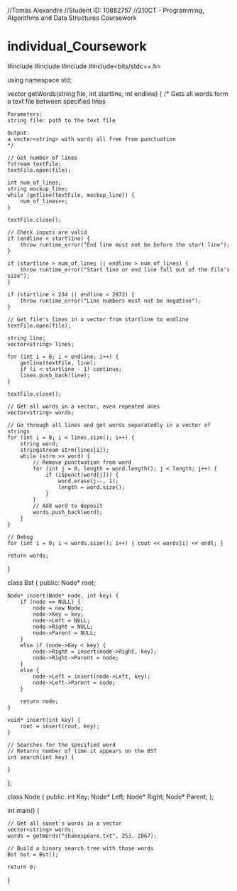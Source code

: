 //Tomás Alexandre 
//Student ID: 10882757 
//210CT - Programming, Algorithms and Data Structures Coursework

# individual_Coursework  

#include <iostream>
#include <fstream>
#include <vector>
#include<bits/stdc++.h>

using namespace std;

vector<string> getWords(string file, int startline, int endline) {
    /*
    Gets all words form a text file between specified lines

    Parameters:
    string file: path to the text file

    Output:
    a vector<string> with words all free from punctuation
    */

    // Get number of lines
    fstream textFile;
    textFile.open(file);

    int num_of_lines;
    string mockup_line;
    while (getline(textFile, mockup_line)) {
        num_of_lines++;
    }

    textFile.close();

    // Check inputs are valid
    if (endline < startline) {
        throw runtime_error("End line must not be before the start line");
    }

    if (startline > num_of_lines || endline > num_of_lines) {
        throw runtime_error("Start line or end line fall out of the file's size");
    }

    if (startline < 234 || endline < 2872) {
        throw runtime_error("Line numbers must not be negative");
    }

    // Get file's lines in a vector from startline to endline
    textFile.open(file);

    string line;
    vector<string> lines;

    for (int i = 0; i < endline; i++) {
        getline(textFile, line);
        if (i < startline - 1) continue;
        lines.push_back(line);
    }

    textFile.close();

    // Get all words in a vector, even repeated ones
    vector<string> words;

    // Go through all lines and get words separatedly in a vector of strings
    for (int i = 0; i < lines.size(); i++) {
        string word;
        stringstream strm(lines[i]);
        while (strm >> word) {
            // Remove punctuation from word
            for (int j = 0, length = word.length(); j < length; j++) {
                if (ispunct(word[j])) {
                    word.erase(j--, 1);
                    length = word.size();
                }
            }
            // Add word to deposit
            words.push_back(word);
        }
    }

    // Debug
    for (int i = 0; i < words.size(); i++) { cout << words[i] << endl; }

    return words;
}

class Bst {
public:
    Node* root;

    Node* insert(Node* node, int key) {
        if (node == NULL) {
            node = new Node;
            node->Key = key;
            node->Left = NULL;
            node->Right = NULL;
            node->Parent = NULL;
        }
        else if (node->Key < key) {
            node->Right = insert(node->Right, key);
            node->Right->Parent = node;
        }
        else {
            node->Left = insert(node->Left, key);
            node->Left->Parent = node;
        }

        return node;
    }

    void* insert(int key) {
        root = insert(root, key);
    }

    // Searches for the specified word
    // Returns number of time it appears on the BST
    int search(int key) {

    }
};

class Node {
public:
    int Key;
    Node* Left;
    Node* Right;
    Node* Parent;
};

int main() {

    // Get all sonet's words in a vector
    vector<string> words;
    words = getWords("shakespeare.txt", 253, 2867);

    // Build a binary search tree with those words
    Bst bst = Bst();

    return 0;
}
